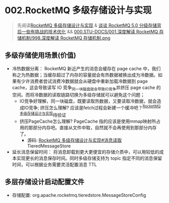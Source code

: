# 002.RocketMQ 多级存储设计与实现
> 先阅读[RocketMQ 多级存储设计与实现](./998.RocketMQ%20多级存储设计与实现.pdf) & [谈谈 RocketMQ 5.0 分级存储背后一些有挑战的技术优化](./999.谈谈%20RocketMQ%205.0%20分级存储背后一些有挑战的技术优化.pdf) && [000.STU-DOCS/001.深度解读 RocketMQ 存储机制/998.深度解读 RocketMQ 存储机制.png](../../000.STU-DOCS/001.深度解读%20RocketMQ%20存储机制/998.深度解读%20RocketMQ%20存储机制.png)

## 多级存储使用场景(价值)
- 冷热数据分离： RocketMQ 新近产生的消息会缓存在 page cache 中，我们称之为热数据；当缓存超过了内存的容量就会有热数据被换出成为冷数据。如果有少许消费者尝试消费冷数据就会从硬盘中重新加载冷数据到 page cache，这会导致读写 IO 竞争<sub>同一块磁盘就会导致IO竞争</sub>并挤压 page cache 的空间。而将冷数据的读取链路切换为多级存储就可以避免这个问题；
   + IO竞争好理解，同一块磁盘，既要读取热数据，又要读取冷数据，就会造成IO竞争; 挤压怎么理解? 应该是fetch过程会新建一个缓冲吧？<sup>[RocketMQ 多级存储设计与实现](./998.RocketMQ%20多级存储设计与实现.pdf)</sup>待验证
   + 挤压PageCache怎么理解? PageCache 指的应该是使用mmap映射所占用的那部分内存吧。直接从文件中取，自然就不会再使用到那部分内存了。
      - 源码: [RocketMQ 多级存储设计与实现#消息读取](./998.RocketMQ%20多级存储设计与实现.pdf)TieredMessageStore 
- 延长消息保留时间： 将消息卸载到更大更便宜的存储介质中，可以用较低的成本实现更长的消息保存时间。同时多级存储支持为 topic 指定不同的消息保留时间，可以根据业务需要灵活配置消息 TTL

## 多层存储设计启动配置文件
- 存储配置: org.apache.rocketmq.tieredstore.MessageStoreConfig